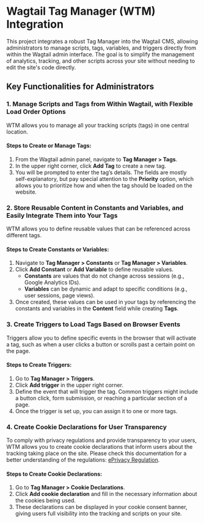 # Wagtail Tag Manager (WTM) Integration

This project integrates a robust Tag Manager into the Wagtail CMS, allowing administrators to manage scripts, tags, variables, and triggers directly from within the Wagtail admin interface. The goal is to simplify the management of analytics, tracking, and other scripts across your site without needing to edit the site's code directly.

## Key Functionalities for Administrators

### 1. Manage Scripts and Tags from Within Wagtail, with Flexible Load Order Options
WTM allows you to manage all your tracking scripts (tags) in one central location.

#### Steps to Create or Manage Tags:
1. From the Wagtail admin panel, navigate to **Tag Manager > Tags**.
2. In the upper right corner, click **Add Tag** to create a new tag.
3. You will be prompted to enter the tag’s details. The fields are mostly self-explanatory, but pay special attention to the **Priority** option, which allows you to prioritize how and when the tag should be loaded on the website.

### 2. Store Reusable Content in Constants and Variables, and Easily Integrate Them into Your Tags
WTM allows you to define reusable values that can be referenced across different tags.

#### Steps to Create Constants or Variables:
1. Navigate to **Tag Manager > Constants** or **Tag Manager > Variables**.
2. Click **Add Constant** or **Add Variable** to define reusable values.
   - **Constants** are values that do not change across sessions (e.g., Google Analytics IDs).
   - **Variables** can be dynamic and adapt to specific conditions (e.g., user sessions, page views).
3. Once created, these values can be used in your tags by referencing the constants and variables in the **Content** field while creating **Tags**.

### 3. Create Triggers to Load Tags Based on Browser Events
Triggers allow you to define specific events in the browser that will activate a tag, such as when a user clicks a button or scrolls past a certain point on the page.

#### Steps to Create Triggers:
1. Go to **Tag Manager > Triggers**.
2. Click **Add trigger** in the upper right corner.
3. Define the event that will trigger the tag. Common triggers might include a button click, form submission, or reaching a particular section of a page.
4. Once the trigger is set up, you can assign it to one or more tags.

### 4. Create Cookie Declarations for User Transparency
To comply with privacy regulations and provide transparency to your users, WTM allows you to create cookie declarations that inform users about the tracking taking place on the site. 
Please check this documentation for a better understanding of the regulations: [ePrivacy Regulation](https://digital-strategy.ec.europa.eu/en/policies/eprivacy-regulation).

#### Steps to Create Cookie Declarations:
1. Go to **Tag Manager > Cookie Declarations**.
2. Click **Add cookie declaration** and fill in the necessary information about the cookies being used.
3. These declarations can be displayed in your cookie consent banner, giving users full visibility into the tracking and scripts on your site.


